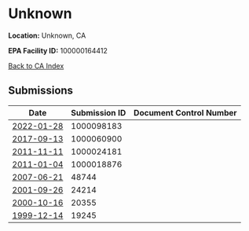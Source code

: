 # Unknown

**Location:** Unknown, CA

**EPA Facility ID:** 100000164412

[Back to CA Index](../../index.md)

## Submissions

| Date | Submission ID | Document Control Number |
|------|--------------|-------------------------|
| [2022-01-28](submissions/1000098183.md) | 1000098183 |  |
| [2017-09-13](submissions/1000060900.md) | 1000060900 |  |
| [2011-11-11](submissions/1000024181.md) | 1000024181 |  |
| [2011-01-04](submissions/1000018876.md) | 1000018876 |  |
| [2007-06-21](submissions/48744.md) | 48744 |  |
| [2001-09-26](submissions/24214.md) | 24214 |  |
| [2000-10-16](submissions/20355.md) | 20355 |  |
| [1999-12-14](submissions/19245.md) | 19245 |  |
